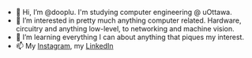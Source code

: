 - 👋 Hi, I’m @dooplu. I'm studying computer engineering @ uOttawa.
- 👀 I’m interested in pretty much anything computer related. Hardware, circuitry and anything low-level, to networking and machine vision.
- 🌱 I’m learning everything I can about anything that piques my interest.
- 📫 My [Instagram](https://www.instagram.com/adamb.dia/), my [LinkedIn](https://www.linkedin.com/in/adambilaldia/)

<!---
dooplu/dooplu is a ✨ special ✨ repository because its `README.md` (this file) appears on your GitHub profile.
You can click the Preview link to take a look at your changes.
--->
